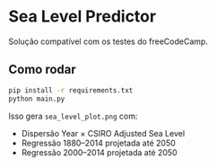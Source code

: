 # Sea Level Predictor

Solução compatível com os testes do freeCodeCamp.

## Como rodar
```bash
pip install -r requirements.txt
python main.py
```

Isso gera `sea_level_plot.png` com:
- Dispersão Year × CSIRO Adjusted Sea Level
- Regressão 1880–2014 projetada até 2050
- Regressão 2000–2014 projetada até 2050

